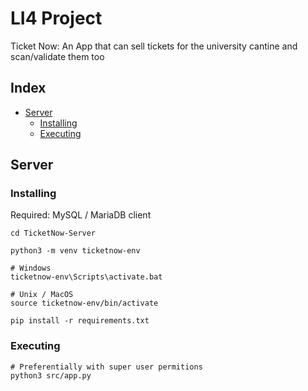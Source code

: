 # LI4 Project

Ticket Now: An App that can sell tickets for the university cantine and scan/validate them too

## Index

* [Server](#Server)
    * [Installing](#Installing)
    * [Executing](#Executing)

## Server

### Installing

Required: MySQL / MariaDB client

```shell
cd TicketNow-Server

python3 -m venv ticketnow-env

# Windows
ticketnow-env\Scripts\activate.bat

# Unix / MacOS
source ticketnow-env/bin/activate

pip install -r requirements.txt
```

### Executing

```shell
# Preferentially with super user permitions
python3 src/app.py
```